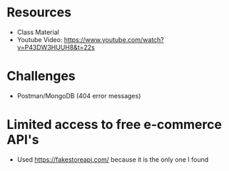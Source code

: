 # Resources
 - Class Material
 - Youtube Video: https://www.youtube.com/watch?v=P43DW3HUUH8&t=22s

# Challenges
- Postman/MongoDB (404 error messages)

# Limited access to free e-commerce API's
- Used https://fakestoreapi.com/ because it is the only one I found
